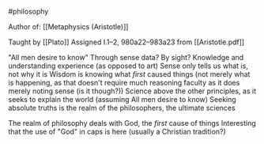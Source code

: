 #philosophy 

Author of:
[[Metaphysics (Aristotle)]]

Taught by [[Plato]]
Assigned I.1–2, 980a22–983a23 from [[Aristotle.pdf]]

"All men desire to know"
	Through sense data? By sight?
	Knowledge and understanding experience (as opposed to art)
	Sense only tells us what is, not why it is
	Wisdom is knowing what *first* caused things (not merely what is happening, as that doesn't require much reasoning faculty as it does merely noting sense (is it though?))
	Science above the other principles, as it seeks to explain the world (assuming All men desire to know)
		Seeking absolute truths is the realm of the philosophers, the ultimate sciences

The realm of philosophy deals with God, the *first* cause of things
	Interesting that the use of "God" in caps is here (usually a Christian tradition?)